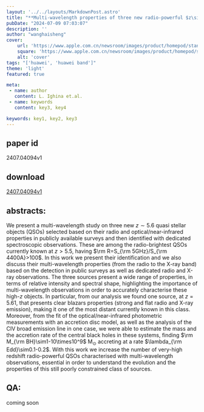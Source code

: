 ```yaml
---
layout: '../../layouts/MarkdownPost.astro'
title: "**Multi-wavelength properties of three new radio-powerful $z\sim5.6$ QSOs discovered from RACS**"
pubDate: "2024-07-09 07:03:07"
description: ''
author: "wanghaisheng"
cover:
    url: 'https://www.apple.com.cn/newsroom/images/product/homepod/standard/Apple-HomePod-hero-230118_big.jpg.large_2x.jpg'
    square: 'https://www.apple.com.cn/newsroom/images/product/homepod/standard/Apple-HomePod-hero-230118_big.jpg.large_2x.jpg'
    alt: 'cover'
tags: "['huawei', 'huawei band']" 
theme: 'light'
featured: true

meta:
 - name: author
   content: L. Ighina et.al.
 - name: keywords
   content: key3, key4

keywords: key1, key2, key3
---
```


## paper id
2407.04094v1
## download
[2407.04094v1](http://arxiv.org/abs/2407.04094v1)
## abstracts:
We present a multi-wavelength study on three new $z\sim5.6$ quasi stellar objects (QSOs) selected based on their radio and optical/near-infrared properties in publicly available surveys and then identified with dedicated spectroscopic observations. These are among the radio-brightest QSOs currently known at $z>5.5$, having $\rm R=S_{\rm 5GHz}/S_{\rm 4400A}>100$. In this work we present their identification and we also discuss their multi-wavelength properties (from the radio to the X-ray band) based on the detection in public surveys as well as dedicated radio and X-ray observations. The three sources present a wide range of properties, in terms of relative intensity and spectral shape, highlighting the importance of multi-wavelength observations in order to accurately characterise these high-$z$ objects. In particular, from our analysis we found one source, at $z=5.61$, that presents clear blazars properties (strong and flat radio and X-ray emission), making it one of the most distant currently known in this class. Moreover, from the fit of the optical/near-infrared photometric measurements with an accretion disc model, as well as the analysis of the CIV broad emission line in one case, we were able to estimate the mass and the accretion rate of the central black holes in these systems, finding $\rm M_{\rm BH}\sim1-10\times10^9$ M$_\odot$ accreting at a rate $\lambda_{\rm Edd}\sim0.1-0.2$. With this work we increase the number of very-high redshift radio-powerful QSOs characterised with multi-wavelength observations, essential in order to understand the evolution and the properties of this still poorly constrained class of sources.
## QA:
coming soon
